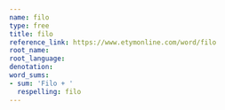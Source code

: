 ```yaml
---
name: filo
type: free
title: filo
reference_link: https://www.etymonline.com/word/filo
root_name: 
root_language: 
denotation: 
word_sums:
- sum: 'Filo + '
  respelling: filo
---
```

